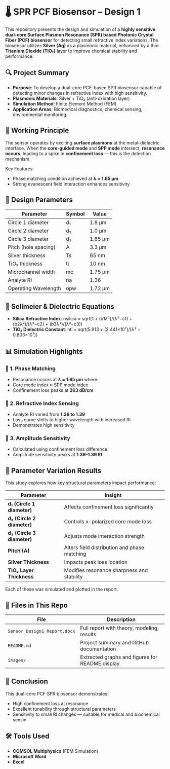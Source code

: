 # 🌡️ SPR PCF Biosensor – Design 1

This repository presents the design and simulation of a **highly sensitive dual-core Surface Plasmon Resonance (SPR) based Photonic Crystal Fiber (PCF) biosensor** for detecting small refractive index variations. The biosensor utilizes **Silver (Ag)** as a plasmonic material, enhanced by a thin **Titanium Dioxide (TiO₂)** layer to improve chemical stability and performance.

## 🔍 Project Summary

- **Purpose**: To develop a dual-core PCF-based SPR biosensor capable of detecting minor changes in refractive index with high sensitivity.
- **Plasmonic Materials**: Silver + TiO₂ (anti-oxidation layer)
- **Simulation Method**: Finite Element Method (FEM)
- **Application Areas**: Biomedical diagnostics, chemical sensing, environmental monitoring.


## 🧪 Working Principle

The sensor operates by exciting **surface plasmons** at the metal–dielectric interface. When the **core-guided mode** and **SPP mode** intersect, **resonance occurs**, leading to a spike in **confinement loss** — this is the detection mechanism.

Key Features:
- Phase matching condition achieved at **λ = 1.65 μm**
- Strong evanescent field interaction enhances sensitivity


## 📐 Design Parameters

| Parameter | Symbol | Value |
|----------|--------|-------|
| Circle 1 diameter | d₁ | 1.8 μm |
| Circle 2 diameter | d₂ | 1.0 μm |
| Circle 3 diameter | d₃ | 1.65 μm |
| Pitch (hole spacing) | A | 3.3 μm |
| Silver thickness | Ts | 65 nm |
| TiO₂ thickness | ti | 10 nm |
| Microchannel width | mc | 1.75 μm |
| Analyte RI | na | 1.36 |
| Operating Wavelength | opw | 1.72 μm |


## 🧮 Sellmeier & Dielectric Equations

- **Silica Refractive Index**:
nsilica = sqrt(1 + (b1λ²)/(λ²−c1) + (b2λ²)/(λ²−c2) + (b3λ²)/(λ²−c3))
- **TiO₂ Dielectric Constant**:
nti = sqrt(5.913 + (2.441×10⁷)/(λ² − 0.803×10⁷))

## 📊 Simulation Highlights

### 📌 1. Phase Matching

- Resonance occurs at **λ = 1.65 μm** where:
- Core mode index ≈ SPP mode index
- Confinement loss peaks at **263 dB/cm**



### 📌 2. Refractive Index Sensing

- Analyte RI varied from **1.36 to 1.39**
- Loss curve shifts to higher wavelength with increased RI
- Demonstrates high sensitivity



### 📌 3. Amplitude Sensitivity

- Calculated using confinement loss difference
- Amplitude sensitivity peaks at **1.36–1.39 RI**



## 🔧 Parameter Variation Results

This study explores how key structural parameters impact performance:

| Parameter | Insight |
|----------|---------|
| **d₁ (Circle 1 diameter)** | Affects confinement loss significantly |
| **d₂ (Circle 2 diameter)** | Controls x-polarized core mode loss |
| **d₃ (Circle 3 diameter)** | Adjusts mode interaction strength |
| **Pitch (A)** | Alters field distribution and phase matching |
| **Silver Thickness** | Impacts peak loss location |
| **TiO₂ Layer Thickness** | Modifies resonance sharpness and stability |

Each of these was simulated and plotted in the report.


## 📁 Files in This Repo

| File | Description |
|------|-------------|
| `Sensor_Design1_Report.docx` | Full report with theory, modeling, results |
| `README.md` | Project summary and GitHub documentation |
| `images/` | Extracted graphs and figures for README display |

## 🧠 Conclusion

This dual-core PCF SPR biosensor demonstrates:
- High confinement loss at resonance
- Excellent tunability through structural parameters
- Sensitivity to small RI changes — suitable for medical and biochemical sensin

## 🛠 Tools Used

- **COMSOL Multiphysics** (FEM Simulation)
- **Microsoft Word**
- **Excel**

